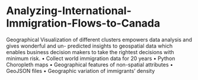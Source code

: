 # Analyzing-International-Immigration-Flows-to-Canada
Geographical Visualization of different clusters empowers data analysis and gives wonderful and un- predicted insights to geospatial data which enables business decision makers to take the rightest decisions with minimum risk.
• Collect world immigration data for 20 years
• Python Choropleth maps
• Geographical features of non-spatial attributes
• GeoJSON files
• Geographic variation of immigrants’ density
